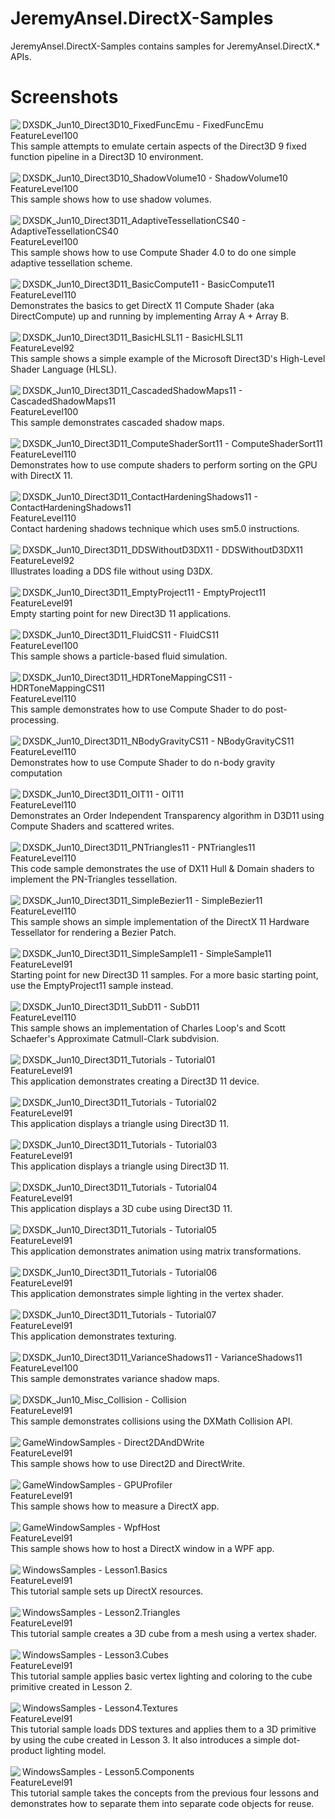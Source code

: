 # JeremyAnsel.DirectX-Samples

JeremyAnsel.DirectX-Samples contains samples for JeremyAnsel.DirectX.* APIs.

# Screenshots
<img align=left src="Images/DXSDK_Jun10_Direct3D10_FixedFuncEmu-FixedFuncEmu.jpg" />
DXSDK_Jun10_Direct3D10_FixedFuncEmu - FixedFuncEmu<br />
FeatureLevel100<br />
This sample attempts to emulate certain aspects of the Direct3D 9 fixed function pipeline in a Direct3D 10 environment.<br />
<br clear=both />

<img align=left src="Images/DXSDK_Jun10_Direct3D10_ShadowVolume10-ShadowVolume10.jpg" />
DXSDK_Jun10_Direct3D10_ShadowVolume10 - ShadowVolume10<br />
FeatureLevel100<br />
This sample shows how to use shadow volumes.<br />
<br clear=both />

<img align=left src="Images/DXSDK_Jun10_Direct3D11_AdaptiveTessellationCS40-AdaptiveTessellationCS40.jpg" />
DXSDK_Jun10_Direct3D11_AdaptiveTessellationCS40 - AdaptiveTessellationCS40<br />
FeatureLevel100<br />
This sample shows how to use Compute Shader 4.0 to do one simple adaptive tessellation scheme.<br />
<br clear=both />

<img align=left src="Images/DXSDK_Jun10_Direct3D11_BasicCompute11-BasicCompute11.jpg" />
DXSDK_Jun10_Direct3D11_BasicCompute11 - BasicCompute11<br />
FeatureLevel110<br />
Demonstrates the basics to get DirectX 11 Compute Shader (aka DirectCompute) up and running by implementing Array A + Array B.<br />
<br clear=both />

<img align=left src="Images/DXSDK_Jun10_Direct3D11_BasicHLSL11-BasicHLSL11.jpg" />
DXSDK_Jun10_Direct3D11_BasicHLSL11 - BasicHLSL11<br />
FeatureLevel92<br />
This sample shows a simple example of the Microsoft Direct3D's High-Level Shader Language (HLSL). <br />
<br clear=both />

<img align=left src="Images/DXSDK_Jun10_Direct3D11_CascadedShadowMaps11-CascadedShadowMaps11.jpg" />
DXSDK_Jun10_Direct3D11_CascadedShadowMaps11 - CascadedShadowMaps11<br />
FeatureLevel100<br />
This sample demonstrates cascaded shadow maps.<br />
<br clear=both />

<img align=left src="Images/DXSDK_Jun10_Direct3D11_ComputeShaderSort11-ComputeShaderSort11.jpg" />
DXSDK_Jun10_Direct3D11_ComputeShaderSort11 - ComputeShaderSort11<br />
FeatureLevel110<br />
Demonstrates how to use compute shaders to perform sorting on the GPU with DirectX 11.<br />
<br clear=both />

<img align=left src="Images/DXSDK_Jun10_Direct3D11_ContactHardeningShadows11-ContactHardeningShadows11.jpg" />
DXSDK_Jun10_Direct3D11_ContactHardeningShadows11 - ContactHardeningShadows11<br />
FeatureLevel110<br />
Contact hardening shadows technique which uses sm5.0 instructions.<br />
<br clear=both />

<img align=left src="Images/DXSDK_Jun10_Direct3D11_DDSWithoutD3DX11-DDSWithoutD3DX11.jpg" />
DXSDK_Jun10_Direct3D11_DDSWithoutD3DX11 - DDSWithoutD3DX11<br />
FeatureLevel92<br />
Illustrates loading a DDS file without using D3DX.<br />
<br clear=both />

<img align=left src="Images/DXSDK_Jun10_Direct3D11_EmptyProject11-EmptyProject11.jpg" />
DXSDK_Jun10_Direct3D11_EmptyProject11 - EmptyProject11<br />
FeatureLevel91<br />
Empty starting point for new Direct3D 11 applications.<br />
<br clear=both />

<img align=left src="Images/DXSDK_Jun10_Direct3D11_FluidCS11-FluidCS11.jpg" />
DXSDK_Jun10_Direct3D11_FluidCS11 - FluidCS11<br />
FeatureLevel100<br />
This sample shows a particle-based fluid simulation.<br />
<br clear=both />

<img align=left src="Images/DXSDK_Jun10_Direct3D11_HDRToneMappingCS11-HDRToneMappingCS11.jpg" />
DXSDK_Jun10_Direct3D11_HDRToneMappingCS11 - HDRToneMappingCS11<br />
FeatureLevel110<br />
This sample demonstrates how to use Compute Shader to do post-processing.<br />
<br clear=both />

<img align=left src="Images/DXSDK_Jun10_Direct3D11_NBodyGravityCS11-NBodyGravityCS11.jpg" />
DXSDK_Jun10_Direct3D11_NBodyGravityCS11 - NBodyGravityCS11<br />
FeatureLevel110<br />
Demonstrates how to use Compute Shader to do n-body gravity computation<br />
<br clear=both />

<img align=left src="Images/DXSDK_Jun10_Direct3D11_OIT11-OIT11.jpg" />
DXSDK_Jun10_Direct3D11_OIT11 - OIT11<br />
FeatureLevel110<br />
Demonstrates an Order Independent Transparency algorithm in D3D11 using Compute Shaders and scattered writes.<br />
<br clear=both />

<img align=left src="Images/DXSDK_Jun10_Direct3D11_PNTriangles11-PNTriangles11.jpg" />
DXSDK_Jun10_Direct3D11_PNTriangles11 - PNTriangles11<br />
FeatureLevel110<br />
This code sample demonstrates the use of DX11 Hull & Domain shaders to implement the PN-Triangles tessellation.<br />
<br clear=both />

<img align=left src="Images/DXSDK_Jun10_Direct3D11_SimpleBezier11-SimpleBezier11.jpg" />
DXSDK_Jun10_Direct3D11_SimpleBezier11 - SimpleBezier11<br />
FeatureLevel110<br />
This sample shows an simple implementation of the DirectX 11 Hardware Tessellator for rendering a Bezier Patch.<br />
<br clear=both />

<img align=left src="Images/DXSDK_Jun10_Direct3D11_SimpleSample11-SimpleSample11.jpg" />
DXSDK_Jun10_Direct3D11_SimpleSample11 - SimpleSample11<br />
FeatureLevel91<br />
Starting point for new Direct3D 11 samples. For a more basic starting point, use the EmptyProject11 sample instead.<br />
<br clear=both />

<img align=left src="Images/DXSDK_Jun10_Direct3D11_SubD11-SubD11.jpg" />
DXSDK_Jun10_Direct3D11_SubD11 - SubD11<br />
FeatureLevel110<br />
This sample shows an implementation of Charles Loop's and Scott Schaefer's Approximate Catmull-Clark subdvision.<br />
<br clear=both />

<img align=left src="Images/DXSDK_Jun10_Direct3D11_Tutorials-Tutorial01.jpg" />
DXSDK_Jun10_Direct3D11_Tutorials - Tutorial01<br />
FeatureLevel91<br />
This application demonstrates creating a Direct3D 11 device.<br />
<br clear=both />

<img align=left src="Images/DXSDK_Jun10_Direct3D11_Tutorials-Tutorial02.jpg" />
DXSDK_Jun10_Direct3D11_Tutorials - Tutorial02<br />
FeatureLevel91<br />
This application displays a triangle using Direct3D 11.<br />
<br clear=both />

<img align=left src="Images/DXSDK_Jun10_Direct3D11_Tutorials-Tutorial03.jpg" />
DXSDK_Jun10_Direct3D11_Tutorials - Tutorial03<br />
FeatureLevel91<br />
This application displays a triangle using Direct3D 11.<br />
<br clear=both />

<img align=left src="Images/DXSDK_Jun10_Direct3D11_Tutorials-Tutorial04.jpg" />
DXSDK_Jun10_Direct3D11_Tutorials - Tutorial04<br />
FeatureLevel91<br />
This application displays a 3D cube using Direct3D 11.<br />
<br clear=both />

<img align=left src="Images/DXSDK_Jun10_Direct3D11_Tutorials-Tutorial05.jpg" />
DXSDK_Jun10_Direct3D11_Tutorials - Tutorial05<br />
FeatureLevel91<br />
This application demonstrates animation using matrix transformations.<br />
<br clear=both />

<img align=left src="Images/DXSDK_Jun10_Direct3D11_Tutorials-Tutorial06.jpg" />
DXSDK_Jun10_Direct3D11_Tutorials - Tutorial06<br />
FeatureLevel91<br />
This application demonstrates simple lighting in the vertex shader.<br />
<br clear=both />

<img align=left src="Images/DXSDK_Jun10_Direct3D11_Tutorials-Tutorial07.jpg" />
DXSDK_Jun10_Direct3D11_Tutorials - Tutorial07<br />
FeatureLevel91<br />
This application demonstrates texturing.<br />
<br clear=both />

<img align=left src="Images/DXSDK_Jun10_Direct3D11_VarianceShadows11-VarianceShadows11.jpg" />
DXSDK_Jun10_Direct3D11_VarianceShadows11 - VarianceShadows11<br />
FeatureLevel100<br />
This sample demonstrates variance shadow maps.<br />
<br clear=both />

<img align=left src="Images/DXSDK_Jun10_Misc_Collision-Collision.jpg" />
DXSDK_Jun10_Misc_Collision - Collision<br />
FeatureLevel91<br />
This sample demonstrates collisions using the DXMath Collision API.<br />
<br clear=both />

<img align=left src="Images/GameWindowSamples-Direct2DAndDWrite.jpg" />
GameWindowSamples - Direct2DAndDWrite<br />
FeatureLevel91<br />
This sample shows how to use Direct2D and DirectWrite.<br />
<br clear=both />

<img align=left src="Images/GameWindowSamples-GPUProfiler.jpg" />
GameWindowSamples - GPUProfiler<br />
FeatureLevel91<br />
This sample shows how to measure a DirectX app.<br />
<br clear=both />

<img align=left src="Images/GameWindowSamples-WpfHost.jpg" />
GameWindowSamples - WpfHost<br />
FeatureLevel91<br />
This sample shows how to host a DirectX window in a WPF app.<br />
<br clear=both />

<img align=left src="Images/WindowsSamples-Lesson1.Basics.jpg" />
WindowsSamples - Lesson1.Basics<br />
FeatureLevel91<br />
This tutorial sample sets up DirectX resources.<br />
<br clear=both />

<img align=left src="Images/WindowsSamples-Lesson2.Triangles.jpg" />
WindowsSamples - Lesson2.Triangles<br />
FeatureLevel91<br />
This tutorial sample creates a 3D cube from a mesh using a vertex shader.<br />
<br clear=both />

<img align=left src="Images/WindowsSamples-Lesson3.Cubes.jpg" />
WindowsSamples - Lesson3.Cubes<br />
FeatureLevel91<br />
This tutorial sample applies basic vertex lighting and coloring to the cube primitive created in Lesson 2.<br />
<br clear=both />

<img align=left src="Images/WindowsSamples-Lesson4.Textures.jpg" />
WindowsSamples - Lesson4.Textures<br />
FeatureLevel91<br />
This tutorial sample loads DDS textures and applies them to a 3D primitive by using the cube created in Lesson 3. It also introduces a simple dot-product lighting model.<br />
<br clear=both />

<img align=left src="Images/WindowsSamples-Lesson5.Components.jpg" />
WindowsSamples - Lesson5.Components<br />
FeatureLevel91<br />
This tutorial sample takes the concepts from the previous four lessons and demonstrates how to separate them into separate code objects for reuse.<br />
<br clear=both />

